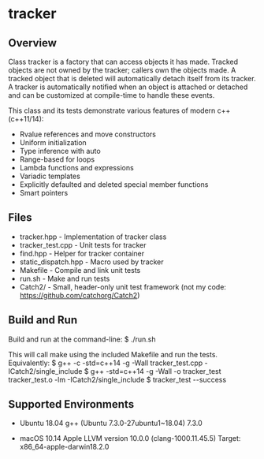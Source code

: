 # tracker

## Overview
Class tracker is a factory that can access objects it has made.
Tracked objects are not owned by the tracker; callers own the objects made.
A tracked object that is deleted will automatically detach itself from its tracker.
A tracker is automatically notified when an object is attached or detached and can be customized at compile-time to handle these events.

This class and its tests demonstrate various features of modern c++ (c++11/14):
* Rvalue references and move constructors
* Uniform initialization
* Type inference with auto
* Range-based for loops
* Lambda functions and expressions
* Variadic templates
* Explicitly defaulted and deleted special member functions
* Smart pointers

## Files
* tracker.hpp - Implementation of tracker class
* tracker_test.cpp - Unit tests for tracker
* find.hpp - Helper for tracker container
* static_dispatch.hpp - Macro used by tracker
* Makefile - Compile and link unit tests
* run.sh - Make and run tests
* Catch2/ - Small, header-only unit test framework (not my code: https://github.com/catchorg/Catch2)

## Build and Run
Build and run at the command-line:
$ ./run.sh

This will call make using the included Makefile and run the tests. Equivalently:
$ g++ -c  -std=c++14 -g -Wall tracker_test.cpp  -ICatch2/single_include
$ g++  -std=c++14 -g -Wall -o tracker_test tracker_test.o    -lm   -ICatch2/single_include
$ tracker_test --success 

## Supported Environments
* Ubuntu 18.04
  g++ (Ubuntu 7.3.0-27ubuntu1~18.04) 7.3.0

* macOS 10.14
  Apple LLVM version 10.0.0 (clang-1000.11.45.5)
  Target: x86_64-apple-darwin18.2.0
